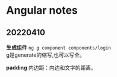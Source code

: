 # Angular notes

## 20220410  

**生成组件**
``ng g component components/login``  
g是generate的缩写,也可以写全。

**padding**
内边距：内边和文字的距离。
